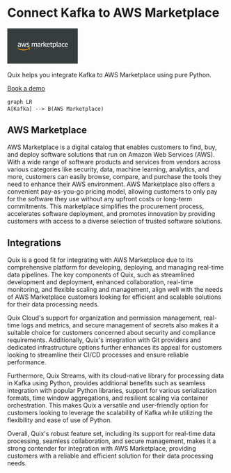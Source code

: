# Connect Kafka to AWS Marketplace

![](./images/logo_1.jpg)

Quix helps you integrate Kafka to AWS Marketplace using pure Python.

<div>
<a class="md-button md-button--primary" href="https://share.hsforms.com/1iW0TmZzKQMChk0lxd_tGiw4yjw2?__hstc=175542013.2303933fbd746c0ac86d9ccbe9bc9100.1728383268831.1729603416735.1729620918855.31&__hssc=175542013.1.1729620918855&__hsfp=2132701734" target="_blank" style="margin-right:.5rem;">Book a demo</a>
<br/>
</div>

```mermaid
graph LR
A[Kafka] --> B(AWS Marketplace)
```

## AWS Marketplace

AWS Marketplace is a digital catalog that enables customers to find, buy, and deploy software solutions that run on Amazon Web Services (AWS). With a wide range of software products and services from vendors across various categories like security, data, machine learning, analytics, and more, customers can easily browse, compare, and purchase the tools they need to enhance their AWS environment. AWS Marketplace also offers a convenient pay-as-you-go pricing model, allowing customers to only pay for the software they use without any upfront costs or long-term commitments. This marketplace simplifies the procurement process, accelerates software deployment, and promotes innovation by providing customers with access to a diverse selection of trusted software solutions.

## Integrations

Quix is a good fit for integrating with AWS Marketplace due to its comprehensive platform for developing, deploying, and managing real-time data pipelines. The key components of Quix, such as streamlined development and deployment, enhanced collaboration, real-time monitoring, and flexible scaling and management, align well with the needs of AWS Marketplace customers looking for efficient and scalable solutions for their data processing needs.

Quix Cloud's support for organization and permission management, real-time logs and metrics, and secure management of secrets also makes it a suitable choice for customers concerned about security and compliance requirements. Additionally, Quix's integration with Git providers and dedicated infrastructure options further enhances its appeal for customers looking to streamline their CI/CD processes and ensure reliable performance.

Furthermore, Quix Streams, with its cloud-native library for processing data in Kafka using Python, provides additional benefits such as seamless integration with popular Python libraries, support for various serialization formats, time window aggregations, and resilient scaling via container orchestration. This makes Quix a versatile and user-friendly option for customers looking to leverage the scalability of Kafka while utilizing the flexibility and ease of use of Python.

Overall, Quix's robust feature set, including its support for real-time data processing, seamless collaboration, and secure management, makes it a strong contender for integration with AWS Marketplace, providing customers with a reliable and efficient solution for their data processing needs.

